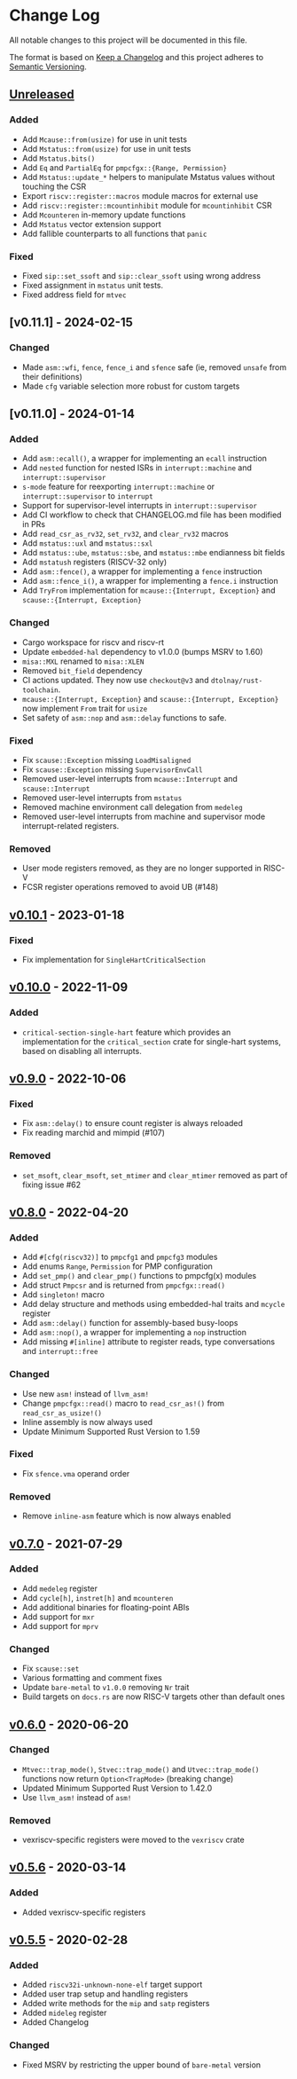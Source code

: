 # Change Log

All notable changes to this project will be documented in this file.

The format is based on [Keep a Changelog](http://keepachangelog.com/)
and this project adheres to [Semantic Versioning](http://semver.org/).

## [Unreleased]

### Added

- Add `Mcause::from(usize)` for use in unit tests
- Add `Mstatus::from(usize)` for use in unit tests
- Add `Mstatus.bits()`
- Add `Eq` and `PartialEq` for `pmpcfgx::{Range, Permission}`
- Add `Mstatus::update_*` helpers to manipulate Mstatus values without touching
  the CSR
- Export `riscv::register::macros` module macros for external use
- Add `riscv::register::mcountinhibit` module for `mcountinhibit` CSR
- Add `Mcounteren` in-memory update functions 
- Add `Mstatus` vector extension support
- Add fallible counterparts to all functions that `panic`

### Fixed

- Fixed `sip::set_ssoft` and `sip::clear_ssoft` using wrong address
- Fixed assignment in `mstatus` unit tests.
- Fixed address field for `mtvec`

## [v0.11.1] - 2024-02-15

### Changed

- Made `asm::wfi`, `fence`, `fence_i` and `sfence` safe (ie, removed `unsafe` from their definitions)
- Made `cfg` variable selection more robust for custom targets

## [v0.11.0] - 2024-01-14

### Added

- Add `asm::ecall()`, a wrapper for implementing an `ecall` instruction
- Add `nested` function for nested ISRs in `interrupt::machine` and `interrupt::supervisor`
- `s-mode` feature for reexporting `interrupt::machine` or `interrupt::supervisor` to `interrupt`
- Support for supervisor-level interrupts in `interrupt::supervisor`
- Add CI workflow to check that CHANGELOG.md file has been modified in PRs
- Add `read_csr_as_rv32`, `set_rv32`, and `clear_rv32` macros
- Add `mstatus::uxl` and `mstatus::sxl`
- Add `mstatus::ube`, `mstatus::sbe`, and `mstatus::mbe` endianness bit fields
- Add `mstatush` registers (RISCV-32 only)
- Add `asm::fence()`, a wrapper for implementing a `fence` instruction
- Add `asm::fence_i()`, a wrapper for implementing a `fence.i` instruction
- Add `TryFrom` implementation for `mcause::{Interrupt, Exception}` and `scause::{Interrupt, Exception}`

### Changed

- Cargo workspace for riscv and riscv-rt
- Update `embedded-hal` dependency to v1.0.0 (bumps MSRV to 1.60)
- `misa::MXL` renamed to `misa::XLEN`
- Removed `bit_field` dependency
- CI actions updated. They now use `checkout@v3` and `dtolnay/rust-toolchain`.
- `mcause::{Interrupt, Exception}` and `scause::{Interrupt, Exception}` now implement `From` trait for `usize`
- Set safety of `asm::nop` and `asm::delay` functions to safe.

### Fixed

- Fix `scause::Exception` missing `LoadMisaligned`
- Fix `scause::Exception` missing `SupervisorEnvCall`
- Removed user-level interrupts from `mcause::Interrupt` and `scause::Interrupt`
- Removed user-level interrupts from `mstatus`
- Removed machine environment call delegation from `medeleg`
- Removed user-level interrupts from machine and supervisor mode interrupt-related registers.

### Removed

- User mode registers removed, as they are no longer supported in RISC-V
- FCSR register operations removed to avoid UB (#148)

## [v0.10.1] - 2023-01-18

### Fixed

- Fix implementation for `SingleHartCriticalSection`

## [v0.10.0] - 2022-11-09

### Added

- `critical-section-single-hart` feature which provides an implementation for the `critical_section` crate for single-hart systems, based on disabling all interrupts.

## [v0.9.0] - 2022-10-06

### Fixed

- Fix `asm::delay()` to ensure count register is always reloaded
- Fix reading marchid and mimpid (#107)

### Removed
- `set_msoft`, `clear_msoft`, `set_mtimer` and `clear_mtimer` removed as part of fixing issue #62

## [v0.8.0] - 2022-04-20

### Added

- Add `#[cfg(riscv32)]` to `pmpcfg1` and `pmpcfg3` modules
- Add enums `Range`, `Permission` for PMP configuration
- Add `set_pmp()` and `clear_pmp()` functions to pmpcfg(x) modules
- Add struct `Pmpcsr` and is returned from `pmpcfgx::read()`
- Add `singleton!` macro
- Add delay structure and methods using embedded-hal traits and `mcycle` register
- Add `asm::delay()` function for assembly-based busy-loops
- Add `asm::nop()`, a wrapper for implementing a `nop` instruction
- Add missing `#[inline]` attribute to register reads, type conversations and `interrupt::free`

### Changed

- Use new `asm!` instead of `llvm_asm!`
- Change `pmpcfgx::read()` macro to `read_csr_as!()` from `read_csr_as_usize!()`
- Inline assembly is now always used
- Update Minimum Supported Rust Version to 1.59

### Fixed

- Fix `sfence.vma` operand order

### Removed

- Remove `inline-asm` feature which is now always enabled

## [v0.7.0] - 2021-07-29

### Added

- Add `medeleg` register
- Add `cycle[h]`, `instret[h]` and `mcounteren`
- Add additional binaries for floating-point ABIs
- Add support for `mxr`
- Add support for `mprv`

### Changed

- Fix `scause::set`
- Various formatting and comment fixes
- Update `bare-metal` to `v1.0.0` removing `Nr` trait
- Build targets on `docs.rs` are now RISC-V targets other than default ones

## [v0.6.0] - 2020-06-20

### Changed

- `Mtvec::trap_mode()`, `Stvec::trap_mode()` and `Utvec::trap_mode()` functions now return `Option<TrapMode>` (breaking change)
- Updated Minimum Supported Rust Version to 1.42.0
- Use `llvm_asm!` instead of `asm!`

### Removed

- vexriscv-specific registers were moved to the `vexriscv` crate

## [v0.5.6] - 2020-03-14

### Added

- Added vexriscv-specific registers

## [v0.5.5] - 2020-02-28

### Added

- Added `riscv32i-unknown-none-elf` target support
- Added user trap setup and handling registers
- Added write methods for the `mip` and `satp` registers
- Added `mideleg` register
- Added Changelog

### Changed

- Fixed MSRV by restricting the upper bound of `bare-metal` version

[Unreleased]: https://github.com/rust-embedded/riscv/compare/v0.10.1...HEAD
[v0.10.1]: https://github.com/rust-embedded/riscv/compare/v0.10.0...v0.10.1
[v0.10.0]: https://github.com/rust-embedded/riscv/compare/v0.9.0...v0.10.0
[v0.9.0]: https://github.com/rust-embedded/riscv/compare/v0.8.0...v0.9.0
[v0.8.0]: https://github.com/rust-embedded/riscv/compare/v0.7.0...v0.8.0
[v0.7.0]: https://github.com/rust-embedded/riscv/compare/v0.6.0...v0.7.0
[v0.6.0]: https://github.com/rust-embedded/riscv/compare/v0.5.6...v0.6.0
[v0.5.6]: https://github.com/rust-embedded/riscv/compare/v0.5.5...v0.5.6
[v0.5.5]: https://github.com/rust-embedded/riscv/compare/v0.5.4...v0.5.5
